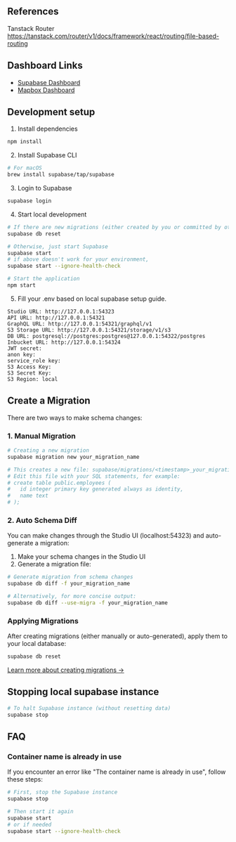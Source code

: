 ## References
Tanstack Router https://tanstack.com/router/v1/docs/framework/react/routing/file-based-routing  

## Dashboard Links

- [Supabase Dashboard](https://supabase.com/dashboard/project/tkkievrjkmaucvjntagb)
- [Mapbox Dashboard](https://console.mapbox.com/)

## Development setup

1. Install dependencies
```bash
npm install
```

2. Install Supabase CLI  
```bash
# For macOS
brew install supabase/tap/supabase
```

3. Login to Supabase
```bash
supabase login
```

4. Start local development
```bash
# If there are new migrations (either created by you or committed by others)
supabase db reset

# Otherwise, just start Supabase
supabase start
# if above doesn't work for your environment,
supabase start --ignore-health-check

# Start the application
npm start
```

5. Fill your .env based on local supabase setup guide.  
```
Studio URL: http://127.0.0.1:54323
API URL: http://127.0.0.1:54321
GraphQL URL: http://127.0.0.1:54321/graphql/v1
S3 Storage URL: http://127.0.0.1:54321/storage/v1/s3
DB URL: postgresql://postgres:postgres@127.0.0.1:54322/postgres
Inbucket URL: http://127.0.0.1:54324
JWT secret: 
anon key: 
service_role key: 
S3 Access Key: 
S3 Secret Key: 
S3 Region: local
```

## Create a Migration
There are two ways to make schema changes:

### 1. Manual Migration
```bash
# Creating a new migration
supabase migration new your_migration_name

# This creates a new file: supabase/migrations/<timestamp>_your_migration_name.sql
# Edit this file with your SQL statements, for example:
# create table public.employees (
#   id integer primary key generated always as identity,
#   name text
# );
```

### 2. Auto Schema Diff
You can make changes through the Studio UI (localhost:54323) and auto-generate a migration:

1. Make your schema changes in the Studio UI
2. Generate a migration file:
```bash
# Generate migration from schema changes
supabase db diff -f your_migration_name

# Alternatively, for more concise output:
supabase db diff --use-migra -f your_migration_name
```

### Applying Migrations
After creating migrations (either manually or auto-generated), apply them to your local database:
```bash
supabase db reset
```

[Learn more about creating migrations →](https://supabase.com/docs/guides/deployment/managing-environments#create-a-new-migration)


## Stopping local supabase instance  
```bash
# To halt Supabase instance (without resetting data)
supabase stop
```

## FAQ
### Container name is already in use
If you encounter an error like "The container name is already in use", follow these steps:
```bash
# First, stop the Supabase instance
supabase stop

# Then start it again
supabase start
# or if needed
supabase start --ignore-health-check
```